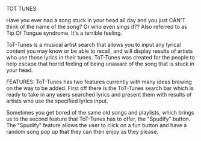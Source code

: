 TOT TUNES

Have you ever had a song stuck in your head all day and you just CAN'T think of the name of the song? Or who even sings it??
Also referred to as Tip Of Tongue syndrome.
It's a terrible feeling.


ToT-Tunes is a musical artist search that allows you to input any lyrical content you may know or be able to recall, and will 
display results of artists who use those lyrics in their tunes. 
ToT-Tunes was created for the people to help escape that horrid feeling of being unaware of the song that is stuck in your head.

FEATURES:
ToT-Tunes has two features currently with many ideas brewing on the way to be added.
First off there is the ToT-Tunes search bar which is ready to take in any users searched lyrics and present them with results of artists 
who use the specified lyrics input.

Sometimes you get bored of the same old songs and playlists, which brings us to the second feature that ToT-Tunes has to offer, the "Spudify" 
button. The "Spudify" feature allows the user to click on a fun button and have a random song pop up that they
can then enjoy as they please. 